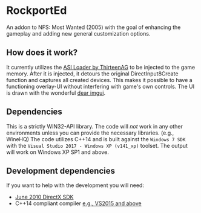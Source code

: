 # RockportEd
An addon to NFS: Most Wanted (2005) with the goal of enhancing the gameplay and adding new general customization options.

## How does it work?
It currently utilizes the [ASI Loader by ThirteenAG](https://github.com/ThirteenAG/Ultimate-ASI-Loader) to be injected to the game memory.
After it is injected, it detours the original DirectInput8Create function and captures all created devices. This makes it possible to have a functioning overlay-UI without interfering with game's own controls.
The UI is drawn with the wonderful [dear imgui](https://github.com/ocornut/imgui).

## Dependencies
This is a strictly WIN32-API library. The code will *not* work in any other environments unless you can provide the necessary libraries. (e.g., WineHQ)
The code utilizes C++14 and is built against the `Windows 7 SDK` with the `Visual Studio 2017 - Windows XP (v141_xp)` toolset. The output will work on Windows XP SP1 and above.

## Development dependencies
If you want to help with the development you will need:
- [June 2010 DirectX SDK](https://www.microsoft.com/en-us/download/details.aspx?id=6812)
- C++14 compliant compiler [e.g., VS2015 and above](https://www.visualstudio.com)
